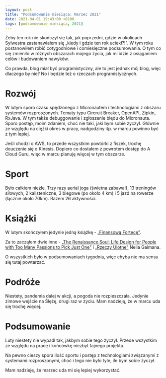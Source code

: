 ```yaml
---
layout: post
title: "Podsumowanie miesiąca: Marzec 2021"
date: 2021-04-01 19:43:00 +0100
tags: [podsumowanie miesiąca, 2021]
---
```


Żeby ten rok nie skończył się tak, jak poprzedni, gdzie w okolicach Sylwestra zastanawiałem się „kiedy i gdzie ten rok uciekł?!". W tym roku postanowiłem robić cotygodniowe i comiesięczne podsumowania. O tym co się zmieniło w różnych obszarach mojego życia, jak mi idzie z osiąganiem celów i budowaniem nawyków.

Co prawda, blog miał być programistyczny, ale to jest jednak mój blog, więc dlaczego by nie? No i będzie też o rzeczach programistycznych.

# Rozwój

W lutym sporo czasu spędzonego z Micronautem i technologiami z obszaru systemów rozproszonych. Tematy typu Circruit Breaker, OpenAPI, Zipkin, RxJava. W tym także debuggowanie i zgłoszenie błędu do Micronauta. Sporo postęp, moim zdaniem, choć nie taki, jaki bym sobie życzył. Głównie ze względu na ciężki okres w pracy, nadgodziny itp. w marcu powinno być z tym lepiej.

Jeśli chodzi o AWS, to przede wszystkim powtórki z fiszek, trochę douczenie się o Kinesis. Dopiero co dostałem z powrotem dostęp do A Cloud Guru, więc w marcu planuję więcej w tym obszarze.

# Sport

Było całkiem nieźle. Trzy razy aerial joga (świetna zabawa!), 13 treningów siłowych, 2 kalisteniczne, 3 biegowe (po około 4 km) i 5 jazd na rowerze (łącznie około 70km).
Razem 26 aktywności.

# Książki

W lutym skończyłem jedynie jedną książkę - [„Finansową Fortecę"](https://www.goodreads.com/book/show/55289532-finansowa-forteca).

Za to zacząłem dwie inne - [„The Renaissance Soul: Life Design for People with Too Many Passions to Pick Just One"](https://www.goodreads.com/book/show/415595.The_Renaissance_Soul) i [„Rzeczy Ulotne"](https://www.goodreads.com/book/show/38926130-rzeczy-ulotne) Neila Gaimana.

O wszystkich było w podsumowaniach tygodnia, więc chyba nie ma sensu się tutaj powtarzać.

# Podróże

Niestety, pandemia dalej w akcji, a pogoda nie rozpieszczała. Jedynie zimowe wejście na Ślężę, drugi raz w życiu. Mam nadzieję, że w marcu uda się trochę więcej.

# Podsumowanie

Luty niestety nie wypadł tak, jakbym sobie tego życzył. Przede wszystkim ze względu na pracę i końcówkę niezbyt fajnego projektu.

Na pewno cieszy spora ilość sportu i postęp z technologiami związanymi z systemami rozproszonymi, choć i tego nie było tyle, ile bym sobie życzył.

Mam nadzieję, że marzec uda mi się lepiej wykorzystać.
